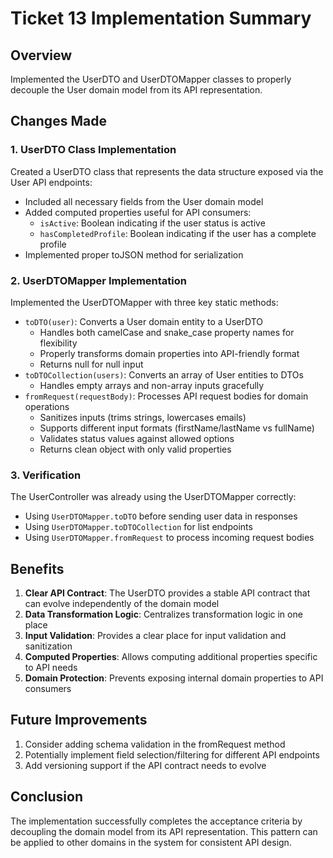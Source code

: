 # Ticket 13 Implementation Summary

## Overview
Implemented the UserDTO and UserDTOMapper classes to properly decouple the User domain model from its API representation.

## Changes Made

### 1. UserDTO Class Implementation
Created a UserDTO class that represents the data structure exposed via the User API endpoints:
- Included all necessary fields from the User domain model
- Added computed properties useful for API consumers:
  - `isActive`: Boolean indicating if the user status is active
  - `hasCompletedProfile`: Boolean indicating if the user has a complete profile
- Implemented proper toJSON method for serialization

### 2. UserDTOMapper Implementation
Implemented the UserDTOMapper with three key static methods:
- `toDTO(user)`: Converts a User domain entity to a UserDTO
  - Handles both camelCase and snake_case property names for flexibility
  - Properly transforms domain properties into API-friendly format
  - Returns null for null input
- `toDTOCollection(users)`: Converts an array of User entities to DTOs
  - Handles empty arrays and non-array inputs gracefully
- `fromRequest(requestBody)`: Processes API request bodies for domain operations
  - Sanitizes inputs (trims strings, lowercases emails)
  - Supports different input formats (firstName/lastName vs fullName)
  - Validates status values against allowed options
  - Returns clean object with only valid properties

### 3. Verification
The UserController was already using the UserDTOMapper correctly:
- Using `UserDTOMapper.toDTO` before sending user data in responses
- Using `UserDTOMapper.toDTOCollection` for list endpoints
- Using `UserDTOMapper.fromRequest` to process incoming request bodies

## Benefits

1. **Clear API Contract**: The UserDTO provides a stable API contract that can evolve independently of the domain model
2. **Data Transformation Logic**: Centralizes transformation logic in one place
3. **Input Validation**: Provides a clear place for input validation and sanitization
4. **Computed Properties**: Allows computing additional properties specific to API needs
5. **Domain Protection**: Prevents exposing internal domain properties to API consumers

## Future Improvements

1. Consider adding schema validation in the fromRequest method
2. Potentially implement field selection/filtering for different API endpoints
3. Add versioning support if the API contract needs to evolve

## Conclusion
The implementation successfully completes the acceptance criteria by decoupling the domain model from its API representation. This pattern can be applied to other domains in the system for consistent API design. 